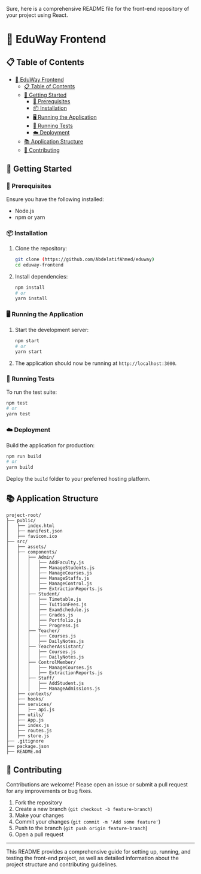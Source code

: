 Sure, here is a comprehensive README file for the front-end repository of your project using React.

# 🌟 EduWay Frontend

## 📋 Table of Contents

- [🌟 EduWay Frontend](#-eduway-frontend)
  - [📋 Table of Contents](#-table-of-contents)
  - [🚀 Getting Started](#-getting-started)
    - [🔧 Prerequisites](#-prerequisites)
    - [📦 Installation](#-installation)
    - [🖥️ Running the Application](#️-running-the-application)
    - [🧪 Running Tests](#-running-tests)
    - [☁️ Deployment](#️-deployment)
  - [📚 Application Structure](#-application-structure)
  - [🤝 Contributing](#-contributing)

## 🚀 Getting Started

### 🔧 Prerequisites

Ensure you have the following installed:

- Node.js
- npm or yarn

### 📦 Installation

1. Clone the repository:
   ```bash
   git clone (https://github.com/AbdelatifAhmed/eduway)
   cd eduway-frontend
   ```

2. Install dependencies:
   ```bash
   npm install
   # or
   yarn install
   ```

### 🖥️ Running the Application

1. Start the development server:
   ```bash
   npm start
   # or
   yarn start
   ```

2. The application should now be running at `http://localhost:3000`.

### 🧪 Running Tests

To run the test suite:

```bash
npm test
# or
yarn test
```

### ☁️ Deployment

Build the application for production:

```bash
npm run build
# or
yarn build
```

Deploy the `build` folder to your preferred hosting platform.

## 📚 Application Structure

```
project-root/
├── public/
│   ├── index.html
│   ├── manifest.json
│   ├── favicon.ico
├── src/
│   ├── assets/
│   ├── components/
│   │   ├── Admin/
│   │   │   ├── AddFaculty.js
│   │   │   ├── ManageStudents.js
│   │   │   ├── ManageCourses.js
│   │   │   ├── ManageStaffs.js
│   │   │   ├── ManageControl.js
│   │   │   ├── ExtractionReports.js
│   │   ├── Student/
│   │   │   ├── Timetable.js
│   │   │   ├── TuitionFees.js
│   │   │   ├── ExamSchedule.js
│   │   │   ├── Grades.js
│   │   │   ├── Portfolio.js
│   │   │   ├── Progress.js
│   │   ├── Teacher/
│   │   │   ├── Courses.js
│   │   │   ├── DailyNotes.js
│   │   ├── TeacherAssistant/
│   │   │   ├── Courses.js
│   │   │   ├── DailyNotes.js
│   │   ├── ControlMember/
│   │   │   ├── ManageCourses.js
│   │   │   ├── ExtractionReports.js
│   │   ├── Staff/
│   │   │   ├── AddStudent.js
│   │   │   ├── ManageAdmissions.js
│   ├── contexts/
│   ├── hooks/
│   ├── services/
│   │   ├── api.js
│   ├── utils/
│   ├── App.js
│   ├── index.js
│   ├── routes.js
│   ├── store.js
├── .gitignore
├── package.json
├── README.md
```

## 🤝 Contributing

Contributions are welcome! Please open an issue or submit a pull request for any improvements or bug fixes.

1. Fork the repository
2. Create a new branch (`git checkout -b feature-branch`)
3. Make your changes
4. Commit your changes (`git commit -m 'Add some feature'`)
5. Push to the branch (`git push origin feature-branch`)
6. Open a pull request
---

This README provides a comprehensive guide for setting up, running, and testing the front-end project, as well as detailed information about the project structure and contributing guidelines.
